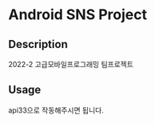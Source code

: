 Android SNS Project
=============

Description
-------------
2022-2 고급모바일프로그래밍 팀프로젝트

Usage
-------------
api33으로 작동해주시면 됩니다.
